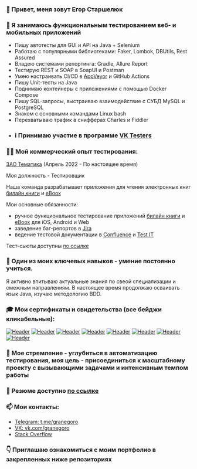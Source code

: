 ### 👋 Привет, меня зовут Егор Старшелюк

### 👀 Я занимаюсь функциональным тестированием веб- и мобильных приложений
  -  Пишу автотесты для GUI и API на Java + Selenium
  -  Работаю с популярными библиотеками: Faker, Lombok, DBUtils, Rest Assured
  -  Владею системами репортинга: Gradle, Allure Report 
  -  Тестирую REST и SOAP в SoapUI и Postman
  -  Умею настраивать CI/CD в [AppVeyor](https://www.appveyor.com/) и GitHub Actions 
  -  Пишу Unit-тесты на Java
  -  Поднимаю контейнеры с приложениями с помощью Docker Compose
  -  Пишу SQL-запросы, выстраиваю взаимодействие с CУБД MySQL и PostgreSQL
  -  Знаком с основными командами Linux bash
  -  Перехватываю трафик в снифферах Charles и Fiddler
- ### ℹ️ Принимаю участие в программе [VK Testers](https://vk.com/bugs?act=reporter&id=29202650) 

### 👨‍🔧 Мой коммерческий опыт тестирования:
  [ЗАО Тематика](https://hh.ru/employer/2697522) (Апрель 2022 - По настоящее время)
  
  Моя должность - Тестировщик
  
  Наша команда разрабатывает приложения для чтения электронных книг [билайн книги](https://books.beeline.ru/) и [eBoox](https://eboox.ru) 
  
  Мои основные обязанности:
  -  ручное функциональное тестирование приложений [билайн книги](https://books.beeline.ru/) и [eBoox](https://eboox.ru) для iOS, Android и Web
  -  заведение баг-репортов в [Jira](https://www.atlassian.com/ru/software/jira)
  -  ведение тестовой документации в [Confluence](https://www.atlassian.com/ru/software/confluence) и [Test IT](https://testit.software)  

  Тест-сьюты доступны [по ссылке](https://docs.google.com/spreadsheets/d/1riTxqfiMPhn4H0CmyE5Yv3R1wct0mmjPeaLPSMBXaeA/edit?usp=sharing)

### 🌱 Один из моих ключевых навыков - умение постоянно учиться. 
Я активно впитываю актуальные знания по свеой специализации и смежным направлениям. В наcтоящее время продолжаю осваивать язык Java, изучаю методологию BDD.

### 🎓 Мои сертификаты и свидетельства (все бейджи кликабельные):
[![Header](https://img.shields.io/badge/-%D0%A2%D0%B5%D1%81%D1%82%D0%B8%D1%80%D0%BE%D0%B2%D1%89%D0%B8%D0%BA%20%D0%9F%D0%9E-blue)](https://drive.google.com/file/d/1qjglY2y8TQhIyE4NCH_hcy2rq_MsOlrT/view?usp=sharing)
[![Header](https://img.shields.io/badge/-Git%20--%20%D0%A1%D0%B8%D1%81%D1%82%D0%B5%D0%BC%D0%B0%20%D0%BA%D0%BE%D0%BD%D1%82%D1%80%D0%BE%D0%BB%D1%8F%20%D0%B2%D0%B5%D1%80%D1%81%D0%B8%D0%B9-blue)](https://drive.google.com/file/d/1gPOsrYHR_5boI9-V2zqWCNFvTSOXnvLB/view?usp=sharing)
[![Header](https://img.shields.io/badge/-Java%20%D0%B4%D0%BB%D1%8F%20%D1%82%D0%B5%D1%81%D1%82%D0%B8%D1%80%D0%BE%D0%B2%D1%89%D0%B8%D0%BA%D0%BE%D0%B2-blue)](https://drive.google.com/file/d/1gPOsrYHR_5boI9-V2zqWCNFvTSOXnvLB/view?usp=sharing)
[![Header](https://img.shields.io/badge/-%D0%90%D0%B2%D1%82%D0%BE%D0%BC%D0%B0%D1%82%D0%B8%D0%B7%D0%B8%D1%80%D0%BE%D0%B2%D0%B0%D0%BD%D0%BD%D0%BE%D0%B5%20%D1%82%D0%B5%D1%81%D1%82%D0%B8%D1%80%D0%BE%D0%B2%D0%B0%D0%BD%D0%B8%D0%B5-blue)](https://drive.google.com/file/d/1gSXd2uyrvz_w0q-mKlTRcrOSZ4rhX4sa/view?usp=sharing)
[![Header](https://img.shields.io/badge/-%D0%A0%D1%83%D1%87%D0%BD%D0%BE%D0%B5%20%D1%82%D0%B5%D1%81%D1%82%D0%B8%D1%80%D0%BE%D0%B2%D0%B0%D0%BD%D0%B8%D0%B5%20%D0%B2%D0%B5%D0%B1--%D0%BF%D1%80%D0%B8%D0%BB%D0%BE%D0%B6%D0%B5%D0%BD%D0%B8%D0%B9-blue)](https://drive.google.com/file/d/1bQSdzSmTMlIC3YLncwL7f6UD9jOGV4Cl/view?usp=sharing)
[![Header](https://img.shields.io/badge/-%D0%9E%D1%81%D0%BD%D0%BE%D0%B2%D1%8B%20%D0%B2%D0%B5%D1%80%D1%81%D1%82%D0%BA%D0%B8%20%D1%81%D0%B0%D0%B9%D1%82%D0%B0-blue)](https://drive.google.com/file/d/1kIfcPONjjh7cuXSSTksRqaOPHt3vt_Fq/view?usp=sharing)
[![Header](https://img.shields.io/badge/-%D0%92%D0%B2%D0%B5%D0%B4%D0%B5%D0%BD%D0%B8%D0%B5%20%D0%B2%20SQL%20%D0%B8%20%D1%80%D0%B0%D0%B1%D0%BE%D1%82%D1%83%20%D1%81%20%D0%B1%D0%B0%D0%B7%D0%BE%D0%B9%20%D0%B4%D0%B0%D0%BD%D0%BD%D1%8B%D1%85-blue)](https://drive.google.com/file/d/1p4FYVDcQlZGIPtfs8STbaeTQypoTgQ81/view?usp=sharing)
[![Header](https://img.shields.io/badge/-Python--%D1%80%D0%B0%D0%B7%D1%80%D0%B0%D0%B1%D0%BE%D1%82%D0%BA%D0%B0%20%D0%B4%D0%BB%D1%8F%20%D0%BD%D0%B0%D1%87%D0%B8%D0%BD%D0%B0%D1%8E%D1%89%D0%B8%D1%85-blue)](https://drive.google.com/file/d/12MKtNdmv4n9Q6LtNklLYR379M9d-5Q9G/view?usp=sharing)

### 🎯 Мое стремление - углубиться в автоматизацию тестирования, моя цель - присоединиться к масштабному проекту с вызывающими задачами и интенсивным темпом работы

### 📜 Резюме доступно [по ссылке](https://hh.ru/resume/9676fe61ff0b87d7f80039ed1f566264433770)

### 📫 Мои контакты: 
  - [Telegram: t.me/granegoro](https://t.me/granegoro)
  - [VK: vk.com/granegoro](https://vk.com/granegoro)
  - [Stack Overflow](https://stackoverflow.com/users/20582956/granegoro?tab=profile)

### 👇 Приглашаю ознакомиться с моим портфолио в закрепленных ниже репозиториях
<!---
granegoro/granegoro is a ✨ special ✨ repository because its `README.md` (this file) appears on your GitHub profile.
You can click the Preview link to take a look at your changes.
--->
